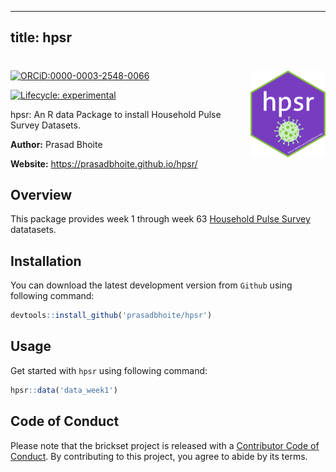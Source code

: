
---
  title: hpsr
---
  
# <a href='https://github.com/prasadbhoite/hpsr'><img src="man/figures/hpsr_url.png" align="right" height="139" alt="" /></a> 

<!-- badges: start -->
[![ORCiD:0000-0003-2548-0066](https://img.shields.io/badge/ORCiD-0000--0003--2548--0066-dodgerblue.svg)](https://orcid.org/0000-0003-2548-0066)
 
[![Lifecycle: experimental](https://img.shields.io/badge/lifecycle-experimental-orange.svg)](https://lifecycle.r-lib.org/articles/stages.html#experimental)
<!-- badges: end -->

hpsr: An R data Package to install Household Pulse Survey Datasets.




**Author:** Prasad Bhoite

**Website:** https://prasadbhoite.github.io/hpsr/
  
  ## Overview
  This package provides week 1 through week 63 [Household Pulse Survey](https://www.census.gov/data/experimental-data-products/household-pulse-survey.html) datatasets.

## Installation
You can download the latest development version from `Github` using following command:
  
  ```r
devtools::install_github('prasadbhoite/hpsr')
```


## Usage
Get started with `hpsr` using following command:
  
  ```r
hpsr::data('data_week1')
```

## Code of Conduct

Please note that the brickset project is released with a [Contributor
Code of
Conduct](https://prasadbhoite.github.io/hpsr/CODE_OF_CONDUCT.html). By
contributing to this project, you agree to abide by its terms.
